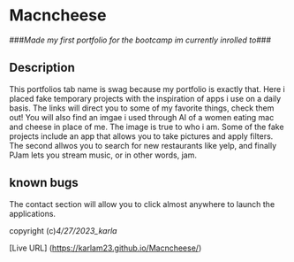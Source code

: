 # Macncheese

###_Made my first portfolio for the bootcamp im currently inrolled to_###


## Description
This portfolios tab name is swag because my portfolio is exactly that. Here i placed fake temporary projects with the inspiration of apps i use on a daily basis. The links will direct you to some of my favorite things, check them out! You will also find an imgae i used through AI of a women eating mac and cheese in place of me. The image is true to who i am.
 Some of the fake projects include an app that allows you to take pictures and apply filters. The second allwos you to search for new restaurants like yelp, and finally PJam lets you stream music, or in other words, jam.

## known bugs
The contact section will allow you to click almost anywhere to launch the applications.

copyright (c)_4/27/2023_karla_

[Live URL] (https://karlam23.github.io/Macncheese/)
